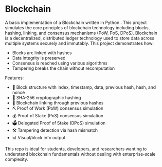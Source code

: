 # Blockchain
A basic implementation of a Blockchain written in Python . This project simulates the core principles of blockchain technology including blocks, hashing, linking, and consensus mechanisms (PoW, PoS, DPoS).
 Blockchain is a decentralized, distributed ledger technology used to store data across multiple systems securely and immutably. 
 This project demonstrates how:
- Blocks are linked with hashes
- Data integrity is preserved
- Consensus is reached using various algorithms
- Tampering breaks the chain without recomputation

Features:
- 🧩 Block structure with index, timestamp, data, previous hash, hash, and nonce
- 🔐 SHA-256 cryptographic hashing
- 🔗 Blockchain linking through previous hashes
- ⛏️ Proof of Work (PoW) consensus simulation
- 💰 Proof of Stake (PoS) consensus simulation
- 🗳️ Delegated Proof of Stake (DPoS) simulation
- 🛠️ Tampering detection via hash mismatch
- 📊 Visual/block info output

This repo is ideal for students, developers, and researchers wanting to understand blockchain fundamentals without dealing with enterprise-scale complexity.
